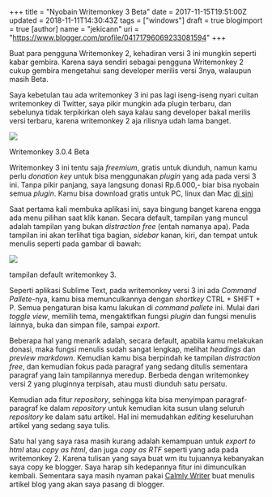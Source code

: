 +++
title = "Nyobain Writemonkey 3 Beta"
date = 2017-11-15T19:51:00Z
updated = 2018-11-11T14:30:43Z
tags = ["windows"]
draft = true
blogimport = true 
[author]
	name = "jekicann"
	uri = "https://www.blogger.com/profile/04171796069233081594"
+++

Buat para pengguna Writemonkey 2, kehadiran versi 3 ini mungkin seperti kabar gembira. Karena saya sendiri sebagai pengguna Writemonkey 2 cukup gembira mengetahui sang developer merilis versi 3nya, walaupun masih Beta.  
  
Saya kebetulan tau ada writemonkey 3 ini pas lagi iseng-iseng nyari cuitan writemonkey di Twitter, saya pikir mungkin ada plugin terbaru, dan sebelunya tidak terpikirkan oleh saya kalau sang developer bakal merilis versi terbaru, karena writemonkey 2 aja rilisnya udah lama banget.  
  

[![](https://3.bp.blogspot.com/-v6SFEtJ09s8/Wgww0dgNtVI/AAAAAAAAdeQ/PGKq3s-oAu4Gu91jVftj73M_iawiPKazACEwYBhgL/s1600/wm3.jpg)](https://3.bp.blogspot.com/-v6SFEtJ09s8/Wgww0dgNtVI/AAAAAAAAdeQ/PGKq3s-oAu4Gu91jVftj73M_iawiPKazACEwYBhgL/s1600/wm3.jpg)

Writemonkey 3.0.4 Beta

Writemonkey 3 ini tentu saja _freemium_, gratis untuk diunduh, namun kamu perlu _donation key_ untuk bisa menggunakan _plugin_ yang ada pada versi 3 ini. Tanpa pikir panjang, saya langsung donasi Rp.6.000,- biar bisa nyobain semua _plugin_. Kamu bisa download gratis untuk PC, linux dan Mac [di sini](http://writemonkey.com/wm3/)  
  
Saat pertama kali membuka aplikasi ini, saya bingung banget karena engga ada menu pilihan saat klik kanan. Secara default, tampilan yang muncul adalah tampilan yang bukan _distraction free_ (entah namanya apa). Pada tampilan ini akan terlihat tiga bagian, _sidebar_ kanan, kiri, dan tempat untuk menulis seperti pada gambar di bawah:  
  

[![](https://1.bp.blogspot.com/-9OQcnGtUWOI/Wgw4y-pZ8vI/AAAAAAAAdes/KSKuo6bCgyAkwQrErrWJ-Gjll6UAc7huQCLcBGAs/s1600/wm3-2.jpg)](https://1.bp.blogspot.com/-9OQcnGtUWOI/Wgw4y-pZ8vI/AAAAAAAAdes/KSKuo6bCgyAkwQrErrWJ-Gjll6UAc7huQCLcBGAs/s1600/wm3-2.jpg)

tampilan default writemonkey 3.

Seperti aplikasi Sublime Text, pada writemonkey versi 3 ini ada _Command Pallete_\-nya, kamu bisa memunculkannya dengan _shortkey_ CTRL + SHIFT + P. Semua pengaturan bisa kamu lakukan di _command pallete_ ini. Mulai dari _toggle view_, memilih tema, mengaktifkan fungsi _plugin_ dan fungsi menulis lainnya, buka dan simpan file, sampai _export_.  
  
Beberapa hal yang menarik adalah, secara default, apabila kamu melakukan donasi, maka fungsi menulis sudah sangat lengkap, melihat _headings_ dan _preview markdown_. Kemudian kamu bisa berpindah ke tampilan _distraction free_, dan kemudian fokus pada paragraf yang sedang ditulis sementara paragraf yang lain tampilannya meredup. Berbeda dengan writemonkey versi 2 yang pluginnya terpisah, atau musti diunduh satu persatu.  
  
Kemudian ada fitur _repository_, sehingga kita bisa menyimpan paragraf-paragraf ke dalam _repository_ untuk kemudian kita susun ulang seluruh _repository_ ke dalam satu artikel. Hal ini memudahkan _editing_ keseluruhan artikel yang sedang saya tulis.  
  
Satu hal yang saya rasa masih kurang adalah kemampuan untuk _export to html_ atau _copy as html_, dan juga _copy as RTF_ seperti yang ada pada writemonkey 2. Karena tulisan yang saya buat wm itu tujuannya kebanyakan saya copy ke blogger. Saya harap sih kedepannya fitur ini dimunculkan kembali. Sementara saya masih nyaman pakai [Calmly Writer](https://delapanpx.blogspot.co.id/2017/11/calmly-writer-teman-baik-blogger.html) buat menulis artikel blog yang akan saya pasang di blogger.
